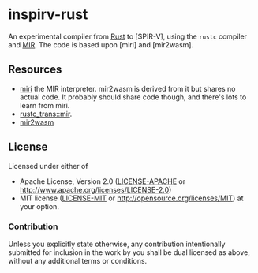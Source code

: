 # inspirv-rust

An experimental compiler from [Rust] to [SPIR-V], using the `rustc` compiler and [MIR].
The code is based upon [miri] and [mir2wasm].

## Resources

* [miri](https://github.com/solson/miri) the MIR interpreter. mir2wasm is derived
  from it but shares no actual code. It probably should share code though, and
  there's lots to learn from miri.
* [rustc_trans::mir](https://github.com/rust-lang/rust/tree/master/src/librustc_trans/mir).
* [mir2wasm](https://github.com/brson/mir2wasm)

## License

Licensed under either of
  * Apache License, Version 2.0 ([LICENSE-APACHE](LICENSE-APACHE) or
    http://www.apache.org/licenses/LICENSE-2.0)
  * MIT license ([LICENSE-MIT](LICENSE-MIT) or
    http://opensource.org/licenses/MIT) at your option.

### Contribution

Unless you explicitly state otherwise, any contribution intentionally submitted
for inclusion in the work by you shall be dual licensed as above, without any
additional terms or conditions.

[Rust]: https://www.rust-lang.org/
[MIR]: https://github.com/rust-lang/rfcs/blob/master/text/1211-mir.md
